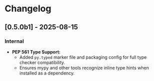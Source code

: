 
# Changelog

## [0.5.0b1] - 2025-08-15

### Internal

- **PEP 561 Type Support:**
  - Added `py.typed` marker file and packaging config for full type checker compatibility.
  - Ensures mypy and other tools recognize inline type hints when installed as a dependency.
  